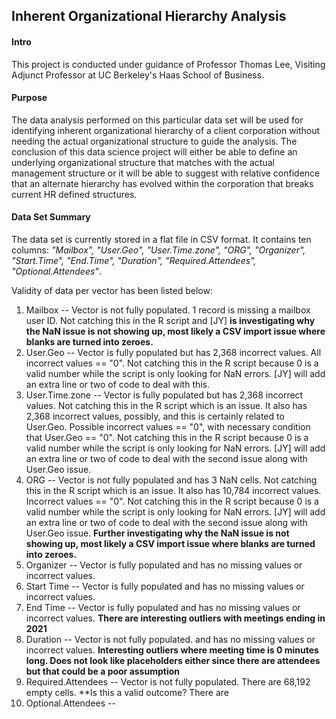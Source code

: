 Inherent Organizational Hierarchy Analysis
-------------------------------

#### Intro
This project is conducted under guidance of Professor Thomas Lee, Visiting Adjunct Professor at UC Berkeley's Haas School of Business.  

#### Purpose
The data analysis performed on this particular data set will be used for identifying inherent organizational hierarchy of a client corporation without needing the actual organizational structure to guide the analysis.  The conclusion of this data science project will either be able to define an underlying organizational structure that matches with the actual management structure or it will be able to suggest with relative confidence that an alternate hierarchy has evolved within the corporation that breaks current HR defined structures.    

#### Data Set Summary
The data set is currently stored in a flat file in CSV format.  It contains ten columns: *"Mailbox", "User.Geo", "User.Time.zone", "ORG", "Organizer", "Start.Time", "End.Time", "Duration", "Required.Attendees", "Optional.Attendees"*. 

Validity of data per vector has been listed below:
1. Mailbox -- Vector is not fully populated.  1 record is missing a mailbox user ID.  Not catching this in the R script and [JY] **is investigating why the NaN issue is not showing up, most likely a CSV import issue where blanks are turned into zeroes.** 
2. User.Geo -- Vector is fully populated but has 2,368 incorrect values.  All incorrect values == "0".  Not catching this in the R script because 0 is a valid number while the script is only looking for NaN errors.  [JY] will add an extra line or two of code to deal with this.
3. User.Time.zone -- Vector is fully populated but has 2,368 incorrect values.  Not catching this in the R script which is an issue.  It also has 2,368 incorrect values, possibly, and this is certainly related to User.Geo.  Possible incorrect values == "0", with necessary condition that User.Geo == "0".  Not catching this in the R script because 0 is a valid number while the script is only looking for NaN errors.  [JY] will add an extra line or two of code to deal with the second issue along with User.Geo issue.
4. ORG -- Vector is not fully populated and has 3 NaN cells.  Not catching this in the R script which is an issue.  It also has 10,784 incorrect values.  Incorrect values == "0".  Not catching this in the R script because 0 is a valid number while the script is only looking for NaN errors.  [JY] will add an extra line or two of code to deal with the second issue along with User.Geo issue.  **Further investigating why the NaN issue is not showing up, most likely a CSV import issue where blanks are turned into zeroes.**
5. Organizer -- Vector is fully populated and has no missing values or incorrect values.
6. Start Time -- Vector is fully populated and has no missing values or incorrect values.
7. End Time -- Vector is fully populated and has no missing values or incorrect values.  **There are interesting outliers with meetings ending in 2021**
8. Duration -- Vector is not fully populated.   and has no missing values or incorrect values. **Interesting outliers where meeting time is 0 minutes long.  Does not look like placeholders either since there are attendees but that could be a poor assumption**
9. Required.Attendees -- Vector is not fully populated.  There are 68,192 empty cells.  **Is this a valid outcome?  There are 
10. Optional.Attendees -- 
